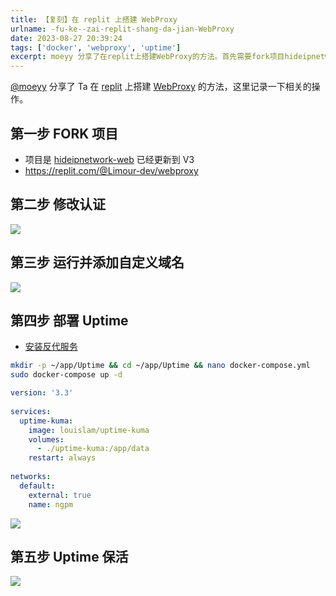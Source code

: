 ```yaml
---
title: 【复刻】在 replit 上搭建 WebProxy
urlname: -fu-ke--zai-replit-shang-da-jian-WebProxy
date: 2023-08-27 20:39:24
tags: ['docker', 'webproxy', 'uptime']
excerpt: moeyy 分享了在replit上搭建WebProxy的方法。首先需要fork项目hideipnetwork-web，然后修改认证。接下来运行并添加自定义域名。然后进行Uptime的部署和安装反代服务。最后是保持Uptime的活动状态。
---
```

[@moeyy](https://moeyy.xlog.app/) 分享了 Ta 在 [replit](https://replit.com/) 上搭建 [WebProxy](https://xlog.moeyy.cn/ben-zhan-yi-jing-wan-quan-tuo-guan-yu-PaaS-ping-tai-md) 的方法，这里记录一下相关的操作。
## 第一步 FORK 项目
+ 项目是 [hideipnetwork-web](https://github.com/Hideipnetwork/hideipnetwork-web/tree/v3) 已经更新到 V3
+ https://replit.com/@Limour-dev/webproxy
## 第二步 修改认证
![](https://img.limour.top/2023/08/30/64ef39402fc4d.webp)
## 第三步 运行并添加自定义域名
![](https://img.limour.top/2023/08/30/64ef395243443.webp)
## 第四步 部署 Uptime
+ [安装反代服务](/Docker-bu-shu-Nginx-Proxy-Manager)
```bash
mkdir -p ~/app/Uptime && cd ~/app/Uptime && nano docker-compose.yml
sudo docker-compose up -d
```
```yml
version: '3.3'
 
services:
  uptime-kuma:
    image: louislam/uptime-kuma
    volumes:
      - ./uptime-kuma:/app/data
    restart: always
 
networks:
  default:
    external: true
    name: ngpm
```
![](https://img.limour.top/2023/08/30/64ef3965c8a39.webp)
## 第五步 Uptime 保活
![](https://img.limour.top/2023/08/30/64ef397ae6fe0.webp)
